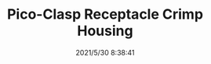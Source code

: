﻿---
layout: post 
title: Pico-Clasp Receptacle Crimp Housing
tags: 
categories: wire-harness
overview: 
series: 
part_number: 0510-1
thumb_img: 
small_img: static/202105/510-20210530.jpg
date: 2021/5/30 8:38:41
---



